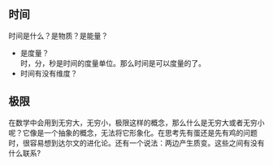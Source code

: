 ## 时间
时间是什么？是物质？是能量？
- 是度量？  
时，分，秒是时间的度量单位。那么时间是可以度量的了。  
- 时间有没有维度？  
## 极限  
在数学中会用到无穷大，无穷小，极限这样的概念，那么什么是无穷大或者无穷小呢？它像是一个抽象的概念，无法将它形象化。在思考先有蛋还是先有鸡的问题时，很容易想到达尔文的进化论。还有一个说法：两边产生质变。这些之间有没有什么联系?  
